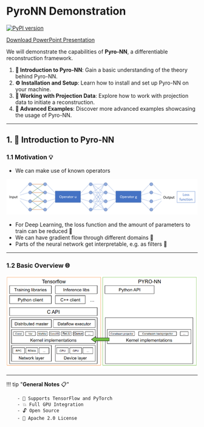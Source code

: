 #  PyroNN Demonstration


[![PyPI version](https://badge.fury.io/py/pyronn.svg)](https://badge.fury.io/py/pyronn)

[Download PowerPoint Presentation](assets/pyro-nn-overview.pdf)



We will demonstrate the capabilities of **Pyro-NN**, a differentiable reconstruction framework.

1. **📘 Introduction to Pyro-NN**: Gain a basic understanding of the theory behind Pyro-NN.
2. **⚙️ Installation and Setup**: Learn how to install and set up Pyro-NN on your machine.
3. **🔬 Working with Projection Data**: Explore how to work with projection data to initiate a reconstruction.
4. **🚀 Advanced Examples**: Discover more advanced examples showcasing the usage of Pyro-NN.

---

## 1. 📘 Introduction to Pyro-NN

### **1.1 Motivation** 💡

- We can make use of known operators

![Known Operators](assets/known_operator.png)

- For Deep Learning, the loss function and the amount of parameters to train can be reduced 🎯
- We can have gradient flow through different domains 🔄
- Parts of the neural network get interpretable, e.g. as filters 🧐

---

### **1.2 Basic Overview** 🌐

![Overview](assets/overview.png)

---

!!! tip "**General Notes** 📋"

        - 🤖 Supports TensorFlow and PyTorch
        - 💥 Full GPU Integration
        - 🔓 Open Source
        - 📜 Apache 2.0 License






